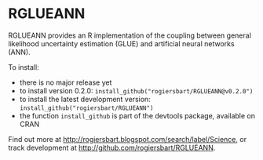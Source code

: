 RGLUEANN
========
RGLUEANN provides an R implementation of the coupling between general likelihood uncertainty estimation (GLUE) and artificial neural networks (ANN).

To install:

* there is no major release yet
* to install version 0.2.0: `install_github("rogiersbart/RGLUEANN@v0.2.0")`
* to install the latest development version: `install_github("rogiersbart/RGLUEANN")`
* the function `install_github` is part of the devtools package, available on CRAN

Find out more at http://rogiersbart.blogspot.com/search/label/Science, or track development at http://github.com/rogiersbart/RGLUEANN.